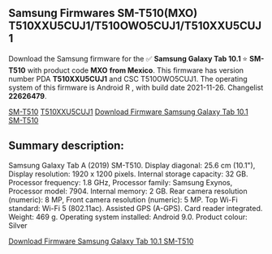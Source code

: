 <h2>Samsung Firmwares SM-T510(MXO) T510XXU5CUJ1/T510OWO5CUJ1/T510XXU5CUJ1</h2>
Download the Samsung firmware for the ✅ <strong>Samsung Galaxy Tab 10.1 </strong> ⭐ <strong>SM-T510</strong> with product code <strong>MXO</strong> <strong> from Mexico</strong>. This firmware has version number PDA <strong>T510XXU5CUJ1</strong> and CSC T510OWO5CUJ1. The operating system of this firmware is Android R , with build date 2021-11-26. Changelist <strong>22626479</strong>.


[SM-T510](https://samfirm.shop/samsung/model/SM-T510)
[T510XXU5CUJ1](https://samfirm.shop/samsung/pda/T510XXU5CUJ1)
[Download Firmware Samsung Galaxy Tab 10.1 SM-T510](https://samfirm.shop/samsung/firmware/477943)
<h2>Summary description:</h2>
<p>Samsung Galaxy Tab A (2019) SM-T510. Display diagonal: 25.6 cm (10.1"), Display resolution: 1920 x 1200 pixels. Internal storage capacity: 32 GB. Processor frequency: 1.8 GHz, Processor family: Samsung Exynos, Processor model: 7904. Internal memory: 2 GB. Rear camera resolution (numeric): 8 MP, Front camera resolution (numeric): 5 MP. Top Wi-Fi standard: Wi-Fi 5 (802.11ac). Assisted GPS (A-GPS). Card reader integrated. Weight: 469 g. Operating system installed: Android 9.0. Product colour: Silver</p>


[Download Firmware Samsung Galaxy Tab 10.1 SM-T510](https://samfirm.shop/samsung/firmware/477943)
